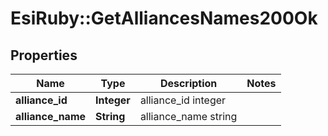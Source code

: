 # EsiRuby::GetAlliancesNames200Ok

## Properties
Name | Type | Description | Notes
------------ | ------------- | ------------- | -------------
**alliance_id** | **Integer** | alliance_id integer | 
**alliance_name** | **String** | alliance_name string | 


